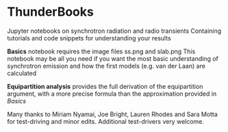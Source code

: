 # ThunderBooks
Jupyter notebooks on synchrotron radiation and radio transients
Containing tutorials and code snippets for understanding your results


**Basics** notebook requires the image files ss.png and slab.png 
This notebook may be all you need if you want the most basic understanding of synchrotron emission and how the first models
(e.g. van der Laan) are calculated

**Equipartition analysis** provides the full derivation of the equipartition argument, with a more precise formula than the approximation provided in *Basics*

Many thanks to Miriam Nyamai, Joe Bright, Lauren Rhodes and Sara Motta for test-driving and minor edits. Additional test-drivers very welcome.
